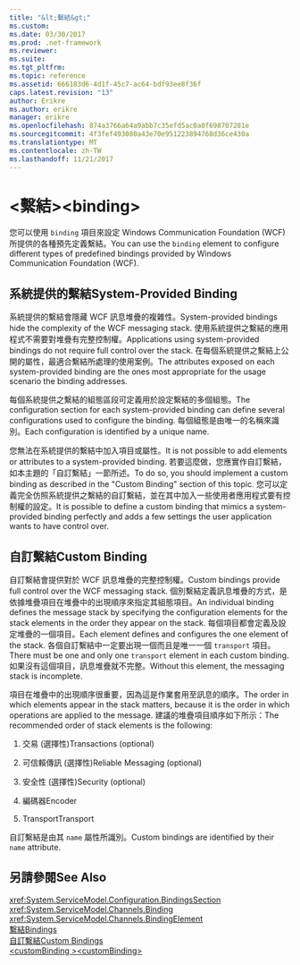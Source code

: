 ```yaml
---
title: "&lt;繫結&gt;"
ms.custom: 
ms.date: 03/30/2017
ms.prod: .net-framework
ms.reviewer: 
ms.suite: 
ms.tgt_pltfrm: 
ms.topic: reference
ms.assetid: 666183d6-4d1f-45c7-ac64-bdf93ee8f36f
caps.latest.revision: "13"
author: Erikre
ms.author: erikre
manager: erikre
ms.openlocfilehash: 874a3766a64a9abb7c35efd5ac0a0f698707281e
ms.sourcegitcommit: 4f3fef493080a43e70e951223894768d36ce430a
ms.translationtype: MT
ms.contentlocale: zh-TW
ms.lasthandoff: 11/21/2017
---
```

# <a name="ltbindinggt"></a><span data-ttu-id="6b719-102">&lt;繫結&gt;</span><span class="sxs-lookup"><span data-stu-id="6b719-102">&lt;binding&gt;</span></span>
<span data-ttu-id="6b719-103">您可以使用 `binding` 項目來設定 Windows Communication Foundation (WCF) 所提供的各種預先定義繫結。</span><span class="sxs-lookup"><span data-stu-id="6b719-103">You can use the `binding` element to configure different types of predefined bindings provided by Windows Communication Foundation (WCF).</span></span>  
  
## <a name="system-provided-binding"></a><span data-ttu-id="6b719-104">系統提供的繫結</span><span class="sxs-lookup"><span data-stu-id="6b719-104">System-Provided Binding</span></span>  
 <span data-ttu-id="6b719-105">系統提供的繫結會隱藏 WCF 訊息堆疊的複雜性。</span><span class="sxs-lookup"><span data-stu-id="6b719-105">System-provided bindings hide the complexity of the WCF messaging stack.</span></span> <span data-ttu-id="6b719-106">使用系統提供之繫結的應用程式不需要對堆疊有完整控制權。</span><span class="sxs-lookup"><span data-stu-id="6b719-106">Applications using system-provided bindings do not require full control over the stack.</span></span> <span data-ttu-id="6b719-107">在每個系統提供之繫結上公開的屬性，最適合繫結所處理的使用案例。</span><span class="sxs-lookup"><span data-stu-id="6b719-107">The attributes exposed on each system-provided binding are the ones most appropriate for the usage scenario the binding addresses.</span></span>  
  
 <span data-ttu-id="6b719-108">每個系統提供之繫結的組態區段可定義用於設定繫結的多個組態。</span><span class="sxs-lookup"><span data-stu-id="6b719-108">The configuration section for each system-provided binding can define several configurations used to configure the binding.</span></span> <span data-ttu-id="6b719-109">每個組態是由唯一的名稱來識別。</span><span class="sxs-lookup"><span data-stu-id="6b719-109">Each configuration is identified by a unique name.</span></span>  
  
 <span data-ttu-id="6b719-110">您無法在系統提供的繫結中加入項目或屬性。</span><span class="sxs-lookup"><span data-stu-id="6b719-110">It is not possible to add elements or attributes to a system-provided binding.</span></span> <span data-ttu-id="6b719-111">若要這麼做，您應實作自訂繫結，如本主題的「自訂繫結」一節所述。</span><span class="sxs-lookup"><span data-stu-id="6b719-111">To do so, you should implement a custom binding as described in the "Custom Binding" section of this topic.</span></span> <span data-ttu-id="6b719-112">您可以定義完全仿照系統提供之繫結的自訂繫結，並在其中加入一些使用者應用程式要有控制權的設定。</span><span class="sxs-lookup"><span data-stu-id="6b719-112">It is possible to define a custom binding that mimics a system-provided binding perfectly and adds a few settings the user application wants to have control over.</span></span>  
  
## <a name="custom-binding"></a><span data-ttu-id="6b719-113">自訂繫結</span><span class="sxs-lookup"><span data-stu-id="6b719-113">Custom Binding</span></span>  
 <span data-ttu-id="6b719-114">自訂繫結會提供對於 WCF 訊息堆疊的完整控制權。</span><span class="sxs-lookup"><span data-stu-id="6b719-114">Custom bindings provide full control over the WCF messaging stack.</span></span> <span data-ttu-id="6b719-115">個別繫結定義訊息堆疊的方式，是依據堆疊項目在堆疊中的出現順序來指定其組態項目。</span><span class="sxs-lookup"><span data-stu-id="6b719-115">An individual binding defines the message stack by specifying the configuration elements for the stack elements in the order they appear on the stack.</span></span> <span data-ttu-id="6b719-116">每個項目都會定義及設定堆疊的一個項目。</span><span class="sxs-lookup"><span data-stu-id="6b719-116">Each element defines and configures the one element of the stack.</span></span> <span data-ttu-id="6b719-117">各個自訂繫結中一定要出現一個而且是唯一一個 `transport` 項目。</span><span class="sxs-lookup"><span data-stu-id="6b719-117">There must be one and only one `transport` element in each custom binding.</span></span> <span data-ttu-id="6b719-118">如果沒有這個項目，訊息堆疊就不完整。</span><span class="sxs-lookup"><span data-stu-id="6b719-118">Without this element, the messaging stack is incomplete.</span></span>  
  
 <span data-ttu-id="6b719-119">項目在堆疊中的出現順序很重要，因為這是作業套用至訊息的順序。</span><span class="sxs-lookup"><span data-stu-id="6b719-119">The order in which elements appear in the stack matters, because it is the order in which operations are applied to the message.</span></span> <span data-ttu-id="6b719-120">建議的堆疊項目順序如下所示：</span><span class="sxs-lookup"><span data-stu-id="6b719-120">The recommended order of stack elements is the following:</span></span>  
  
1.  <span data-ttu-id="6b719-121">交易 (選擇性)</span><span class="sxs-lookup"><span data-stu-id="6b719-121">Transactions (optional)</span></span>  
  
2.  <span data-ttu-id="6b719-122">可信賴傳訊 (選擇性)</span><span class="sxs-lookup"><span data-stu-id="6b719-122">Reliable Messaging (optional)</span></span>  
  
3.  <span data-ttu-id="6b719-123">安全性 (選擇性)</span><span class="sxs-lookup"><span data-stu-id="6b719-123">Security (optional)</span></span>  
  
4.  <span data-ttu-id="6b719-124">編碼器</span><span class="sxs-lookup"><span data-stu-id="6b719-124">Encoder</span></span>  
  
5.  <span data-ttu-id="6b719-125">Transport</span><span class="sxs-lookup"><span data-stu-id="6b719-125">Transport</span></span>  
  
 <span data-ttu-id="6b719-126">自訂繫結是由其 `name` 屬性所識別。</span><span class="sxs-lookup"><span data-stu-id="6b719-126">Custom bindings are identified by their `name` attribute.</span></span>  
  
## <a name="see-also"></a><span data-ttu-id="6b719-127">另請參閱</span><span class="sxs-lookup"><span data-stu-id="6b719-127">See Also</span></span>  
 <xref:System.ServiceModel.Configuration.BindingsSection>  
 <xref:System.ServiceModel.Channels.Binding>  
 <xref:System.ServiceModel.Channels.BindingElement>  
 [<span data-ttu-id="6b719-128">繫結</span><span class="sxs-lookup"><span data-stu-id="6b719-128">Bindings</span></span>](../../../docs/framework/wcf/bindings.md)  
 [<span data-ttu-id="6b719-129">自訂繫結</span><span class="sxs-lookup"><span data-stu-id="6b719-129">Custom Bindings</span></span>](../../../docs/framework/wcf/extending/custom-bindings.md)  
 [<span data-ttu-id="6b719-130">\<customBinding ></span><span class="sxs-lookup"><span data-stu-id="6b719-130">\<customBinding></span></span>](../../../docs/framework/configure-apps/file-schema/wcf/custombinding.md)
